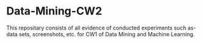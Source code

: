 # Data-Mining-CW2

This repositary consists of all evidence of conducted experiments such as- data sets, screenshots, etc. for CW1 of Data Mining and Machine Learning.
